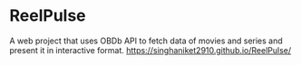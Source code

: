 # ReelPulse
A web project that uses OBDb API to fetch data of movies and series and present it in interactive format.
https://singhaniket2910.github.io/ReelPulse/
